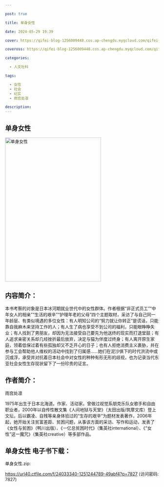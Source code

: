 ```yaml
---

post: true

title: 单身女性

date: 2024-05-29 19:39

cover: https://qifei-blog-1256009448.cos.ap-chengdu.myqcloud.com/qifei-blog/65016d1e661c6c8e546e4cbc.jpg

coveross: https://qifei-blog-1256009448.cos.ap-chengdu.myqcloud.com/qifei-blog/65016d1e661c6c8e546e4cbc.jpg

categories:

  - 人文社科

tags:

  - 女性
  - 社会
  - 纪实
  - 雨宫处凛

description:
---
```


## 单身女性
<img alt="单身女性 " class="aligncenter loaded" data-was-processed="true" decoding="async" fetchpriority="high" height="471" src="https://qifei-blog-1256009448.cos.ap-chengdu.myqcloud.com/qifei-blog/65016d1e661c6c8e546e4cbc.jpg" style="cursor: zoom-in;" width="314"/>

## 内容简介：

本书考察的对象是日本冰河期就业世代中的女性群体。作者根据“非正式员工”“中年女人的相亲”“生活的艰辛”“护理年老的父母”四个主题取材，采访了与自己同一年龄层、有类似境遇的多位女性：有人明知公司的“努力就让你转正”是谎话，只能靠自我麻木来坚持工作的人；有人生了病也享受不到公司的福利，只能眼睁睁失业；有人找到了男朋友，却因为无法接受自己要先为他送终的现实而打退堂鼓；有人追求亲密关系却几经挫折最后放弃，决定与猫为伴度过终身；有人离开原生家庭，领着低保过着有些孤独却又不乏开心的日子；也有人拒绝消费主义裹胁，并在参与工会帮助他人维权的活动中找到了归属感……她们在泥沙俱下的时代洪流中或沉或浮，承受并对抗着日本社会中对女性的种种有形无形的歧视，也为记录当代东亚社会女性生存现状留下了一份珍贵的证言。

## 作者简介：

雨宫处凛

1975年出生于日本北海道。作家、活动家。曾做过视觉系朋克乐队女歌手和自由职业者，2000年以自传性散文集《人间地狱与天堂》（太田出版/筑摩文库）登上文坛，后以霸凌、自残等亲身体验过的“生存的艰辛”为题材发表著作，2006年起，她开始关注贫富差距、贫困问题，从事该方面的采访、写作和运动，发表了《女性与贫困》（鸭川出版）、《一亿总贫困时代》（集英社international）、《“女性”这一魔咒》（集英社creative）等多部作品。

## 单身女性 电子书下载：

单身女性.zip: 

https://url40.ctfile.com/f/24033340-1251244789-49abf4?p=7827 (访问密码: 7827)
